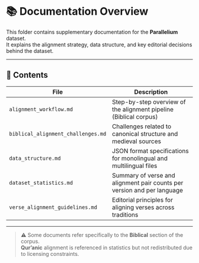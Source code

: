 # 📚 Documentation Overview

This folder contains supplementary documentation for the **Parallelium** dataset.  
It explains the alignment strategy, data structure, and key editorial decisions behind the dataset.

---

## 📄 Contents

| File | Description |
|------|-------------|
| `alignment_workflow.md` | Step-by-step overview of the alignment pipeline (Biblical corpus) |
| `biblical_alignment_challenges.md` | Challenges related to canonical structure and medieval sources |
| `data_structure.md` | JSON format specifications for monolingual and multilingual files |
| `dataset_statistics.md` | Summary of verse and alignment pair counts per version and per language |
| `verse_alignment_guidelines.md` | Editorial principles for aligning verses across traditions |

---

> ⚠️ Some documents refer specifically to the **Biblical** section of the corpus.  
> **Qur’anic** alignment is referenced in statistics but not redistributed due to licensing constraints.
